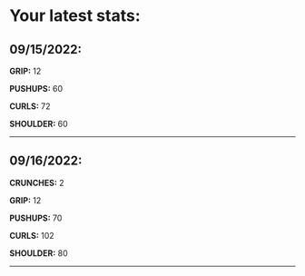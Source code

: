 # Your latest stats:

## 09/15/2022:
**GRIP:** 12

**PUSHUPS:** 60

**CURLS:** 72

**SHOULDER:** 60

---------

## 09/16/2022:
**CRUNCHES:** 2

**GRIP:** 12

**PUSHUPS:** 70

**CURLS:** 102

**SHOULDER:** 80

---------
